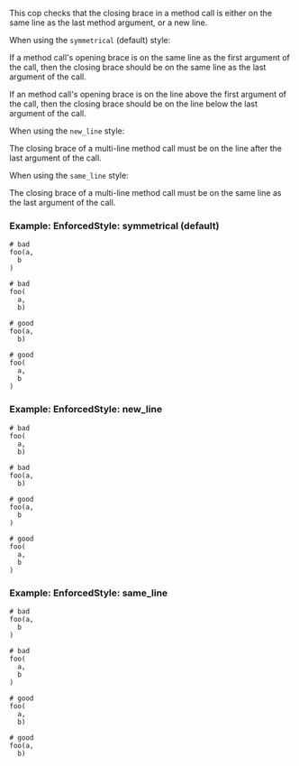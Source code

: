 This cop checks that the closing brace in a method call is either
on the same line as the last method argument, or a new line.

When using the `symmetrical` (default) style:

If a method call's opening brace is on the same line as the first
argument of the call, then the closing brace should be on the same
line as the last argument of the call.

If an method call's opening brace is on the line above the first
argument of the call, then the closing brace should be on the line
below the last argument of the call.

When using the `new_line` style:

The closing brace of a multi-line method call must be on the line
after the last argument of the call.

When using the `same_line` style:

The closing brace of a multi-line method call must be on the same
line as the last argument of the call.

### Example: EnforcedStyle: symmetrical (default)
    # bad
    foo(a,
      b
    )

    # bad
    foo(
      a,
      b)

    # good
    foo(a,
      b)

    # good
    foo(
      a,
      b
    )

### Example: EnforcedStyle: new_line
    # bad
    foo(
      a,
      b)

    # bad
    foo(a,
      b)

    # good
    foo(a,
      b
    )

    # good
    foo(
      a,
      b
    )

### Example: EnforcedStyle: same_line
    # bad
    foo(a,
      b
    )

    # bad
    foo(
      a,
      b
    )

    # good
    foo(
      a,
      b)

    # good
    foo(a,
      b)